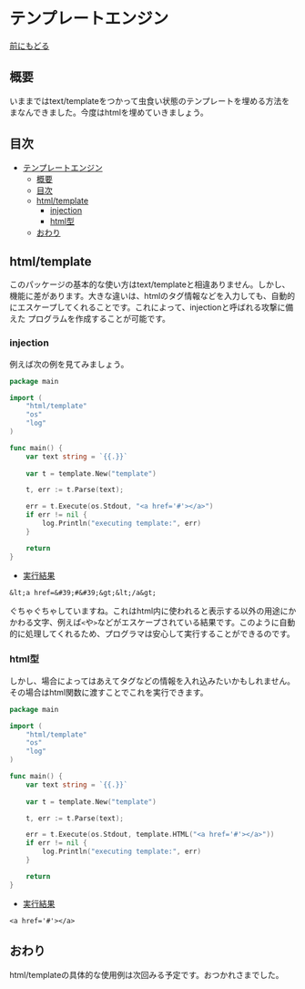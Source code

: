 # テンプレートエンジン
[前にもどる](readme.md)
## 概要
いままではtext/templateをつかって虫食い状態のテンプレートを埋める方法をまなんできました。今度はhtmlを埋めていきましょう。

## 目次
<!-- TOC -->

- [テンプレートエンジン](#テンプレートエンジン)
    - [概要](#概要)
    - [目次](#目次)
    - [html/template](#htmltemplate)
        - [injection](#injection)
        - [html型](#html型)
    - [おわり](#おわり)

<!-- /TOC -->

## html/template
このパッケージの基本的な使い方はtext/templateと相違ありません。しかし、機能に差があります。大きな違いは、htmlのタグ情報などを入力しても、自動的にエスケープしてくれることです。これによって、injectionと呼ばれる攻撃に備えた    プログラムを作成することが可能です。

### injection
例えば次の例を見てみましょう。

```go
package main

import (
    "html/template"
    "os"
    "log"
)

func main() {
    var text string = `{{.}}`
    
    var t = template.New("template")

    t, err := t.Parse(text);

    err = t.Execute(os.Stdout, "<a href='#'></a>")
    if err != nil {
        log.Println("executing template:", err)
    }

    return
}
```

- <a href="https://play.golang.org/p/Bc71pzeTI_X">実行結果</a>

```
&lt;a href=&#39;#&#39;&gt;&lt;/a&gt;
```

ぐちゃぐちゃしていますね。これはhtml内に使われると表示する以外の用途にかかわる文字、例えば`<`や`>`などがエスケープされている結果です。このように自動的に処理してくれるため、プログラマは安心して実行することができるのです。

### html型
しかし、場合によってはあえてタグなどの情報を入れ込みたいかもしれません。その場合はhtml関数に渡すことでこれを実行できます。

```go
package main

import (
    "html/template"
    "os"
    "log"
)

func main() {
    var text string = `{{.}}`
    
    var t = template.New("template")

    t, err := t.Parse(text);

    err = t.Execute(os.Stdout, template.HTML("<a href='#'></a>"))
    if err != nil {
        log.Println("executing template:", err)
    }

    return
}
```

- <a href="https://play.golang.org/p/6cZJcLIgv9q">実行結果</a>

```
<a href='#'></a>
```

## おわり

html/templateの具体的な使用例は次回みる予定です。おつかれさまでした。